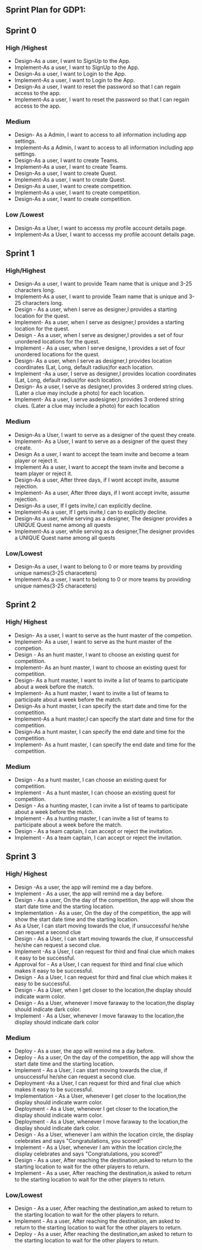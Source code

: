 ## Sprint Plan for GDP1:

## Sprint 0

### High /Highest

* Design-As a user, I want to SignUp to the App.
* Implement-As a user, I want to SignUp to the App.
* Design-As a user, I want to Login to the App.
* Implement-As a user, I want to Login to the App.
* Design-As a user, I want to reset the password so that I can regain access to the app.
* Implement-As a user, I want to reset the password so that I can regain access to the app.

### Medium

* Design- As a Admin, I want to access to all information including app settings.
* Implement-As a Admin, I want to access to all information including app settings.
* Design-As a user, I want to create Teams.
* Implement-As a user, I want to create Teams.
* Design-As a user, I want to  create Quest.
* Implement-As a user, I want to create Quest.
* Design-As a user, I want to create competition.
* Implement-As a user, I want to create competition.
* Design-As a user, I want to create competition.

### Low /Lowest

* Design-As a User, I want to accesss my profile account details page.
* Implement-As a User, I want to accesss my profile account details page.


## Sprint 1

### High/Highest

* Design-As a user, I want to provide Team name that is  unique and 3-25 characters long.
* Implement-As a user, I want to provide Team name that is  unique and 3-25 characters long.
* Design - As a user, when I serve as designer,I provides a starting location for the quest.
* Implement- As a user, when I serve as designer,I provides a starting location for the quest.
* Design - As a user, when I serve as designer,I provides a set of four unordered locations for the quest.
* Implement - As a user, when I serve designe, I provides a set of four unordered locations for the quest.
* Design- As a user, when I serve  as designer,I provides location coordinates (Lat, Long, default radius)for each location.
* Implement -As a user, I serve as designer,I provides location coordinates (Lat, Long, default radius)for each location.
* Design- As a user, I serve as designer,I provides 3 ordered string clues. (Later a clue may include a photo) for each location.
* Implement- As a user, I serve asdesigner,I provides 3 ordered string clues. (Later a clue may include a photo) for each location

### Medium

* Design-As a User, I want to serve as a designer of the quest they create.
* Implement- As a User, I want to serve as a designer of the quest they create.
* Design As a user, I want to accept the team invite and become a team player or reject it.
* Implement As a user, I want to accept the team invite and become a team player or reject it.
* Design-As a user, After three days, if I wont accept invite, assume rejection.
* Implement- As a user, After three days, if I wont accept invite, assume rejection.
* Design-As a user, If I gets invite,I can explicitly decline.
* Implement-As a user, If I gets invite,I can to explicitly decline.
* Design-As a user, while serving  as a designer, The designer provides a UNIQUE Quest name among all quests
* Implement-As a user, while serving  as a designer,The designer provides a UNIQUE Quest name among all quests

### Low/Lowest

* Design-As a user, I want to belong to 0 or more teams by providing unique names(3-25 characeters)
* Implement-As a user, I want to belong to 0 or more teams by providing unique names(3-25 characeters)

## Sprint 2

### High/ Highest

* Design- As a user, I want to serve as the hunt master of the competion.
* Implement- As a user, I want to serve as the hunt master of the competion.
* Design - As an hunt master, I want to choose an existing quest for competition.
* Implement- As an hunt master, I want to choose an existing quest for competition.
* Design- As a hunt master, I want to invite a list of teams to participate about a week before the match.
* Implement- As a hunt master, I want to invite a list of teams to participate about a week before the match.
* Design-As a hunt master, I can specify the start date and time for the competition.
* Implement-As a hunt master,I can specify the start date and time for the competition.
* Design-As a hunt master, I can specify the end date and time for the competition.
* Implement- As a hunt master, I can specify the end date and time for the competition.

### Medium

* Design - As a hunt master, I can choose an existing quest for competition.
* Implement - As a hunt master, I can choose an existing quest for competition.
* Design - As a hunting master, I can invite a list of teams to participate about a week before the match.
* Implement - As a hunting master, I can invite a list of teams to participate about a week before the match.
* Design - As a team captain, I can accept or reject the invitation.
* Implement - As a team captain, I can accept or reject the invitation.

## Sprint 3

### High/ Highest

* Design -As a user, the app will remind me a day before.
* Implement - As a user, the app will remind me a day before.
* Design - As a user, On the day of the competition, the app will show the start date time and the starting location.
* Implementation - As a user, On the day of the competition, the app will show the start date time and the starting location.
* As a User, I can start moving towards the clue, if unsuccessful he/she can request a second clue
* Design - As a User, I can start moving towards the clue, if unsuccessful he/she can request a second clue.
* Implement -As a User, I can request for third and final clue which makes it easy to be successful.
* Approval for - As a User, I can request for third and final clue which makes it easy to be successful.
* Design - As a User, I can request for third and final clue which makes it easy to be successful.
* Design - As a User, when I get closer to the location,the display should indicate warm color.
* Design - As a User, whenever I move faraway to the location,the display should indicate dark color.
* Implement - As a User, whenever I move faraway to the location,the display should indicate dark color

### Medium

* Deploy -  As a user, the app will remind me a day before.
* Deploy - As a user, On the day of the competition, the app will show the start date time and the starting location.
* Implement - As a User, I can start moving towards the clue, if unsuccessful he/she can request a second clue.
* Deployment -As a User, I can request for third and final clue which makes it easy to be successful.
* Implementation - As a User, whenever I get closer to the location,the display should indicate warm color.
* Deployment - As a User, whenever I get closer to the location,the display should indicate warm color.
* Deployment - As a User, whenever I move faraway to the location,the display should indicate dark color.
* Design - As a User, whenever I am within the location circle, the display celebrates and says "Congratulations, you scored!"
* Implement - As a User, whenever I am within the location circle,the display celebrates and says "Congratulations, you scored!"
* Design - As a user, After reaching the destination,asked to return to the starting location to wait for the other players to return.
* Implement - As a user, After reaching the destination,is asked to return to the starting location to wait for the other players to return.

### Low/Lowest

* Design - As a user, After reaching the destination,am asked to return to the starting location to wait for the other players to return.
* Implement - As a user, After reaching the destination, am asked to return to the starting location to wait for the other players to return.
* Deploy - As a user, After reaching the destination,am asked to return to the starting location to wait for the other players to return.


